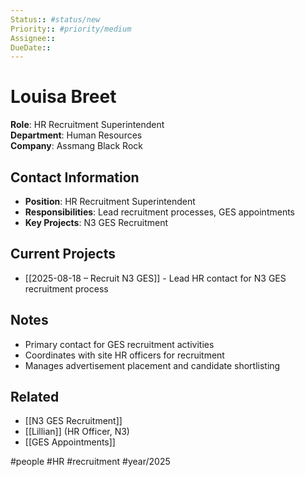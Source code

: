 ```yaml
---
Status:: #status/new
Priority:: #priority/medium
Assignee:: 
DueDate::
---
```


# Louisa Breet

**Role**: HR Recruitment Superintendent  
**Department**: Human Resources  
**Company**: Assmang Black Rock  

## Contact Information
- **Position**: HR Recruitment Superintendent
- **Responsibilities**: Lead recruitment processes, GES appointments
- **Key Projects**: N3 GES Recruitment

## Current Projects
- [[2025-08-18 – Recruit N3 GES]] - Lead HR contact for N3 GES recruitment process

## Notes
- Primary contact for GES recruitment activities
- Coordinates with site HR officers for recruitment
- Manages advertisement placement and candidate shortlisting

## Related
- [[N3 GES Recruitment]]
- [[Lillian]] (HR Officer, N3)
- [[GES Appointments]]

#people #HR #recruitment #year/2025